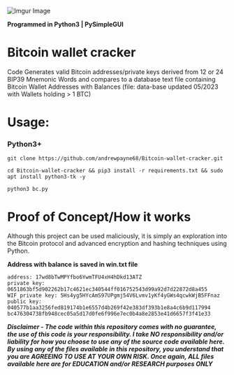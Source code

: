 ![Imgur Image](http://i.imgur.com/MIXuqY0.png)

**Programmed in Python3 | PySimpleGUI**

# Bitcoin wallet cracker
Code Generates valid Bitcoin addresses/private keys derived from 12 or 24 BIP39 Mnemonic Words and compares to a database text file containing Bitcoin Wallet Addresses with Balances (file: data-base updated 05/2023 with Wallets holding > 1 BTC)


# Usage:
### Python3+

```
git clone https://github.com/andrewpayne68/Bitcoin-wallet-cracker.git

cd Bitcoin-wallet-cracker && pip3 install -r requirements.txt && sudo apt install python3-tk -y

python3 bc.py
```

# Proof of Concept/How it works
Although this project can be used maliciously, it is simply an 
exploration into the Bitcoin protocol and advanced encryption and 
hashing techniques using Python.




**Address with balance is saved in win.txt file**
```
address: 17wd8bTwMPYfbo6YwmTFU4xH4hDkd13ATZ
private key: 0651863bf5d902262b17c4621ec340544ff016752543d99a92d7d22872d8a455
WIF private key: 5Hs4yg5HYcAmS97UPgmj54V6Lvmv1yKf4yGWs4qcwkWjB5FFnaz
public key: 040577b1aa3256fed819174b1e6557d4b269f42e383df393b1e8a4c6b9d117994
bc476304738fb948cec05a5d17d0fe6f996e7ec0b4a8e2853e41d6657f3f41e33
```


***Disclaimer - The code within this repository comes with no guarantee, the use of this code is your responsibility. I take NO responsibility and/or liability for how you choose to use any of the source code available here. By using any of the files available in this repository, you understand that you are AGREEING TO USE AT YOUR OWN RISK. Once again, ALL files available here are for EDUCATION and/or RESEARCH purposes ONLY***


